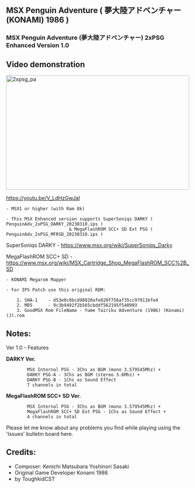 ## MSX Penguin Adventure ( 夢大陸アドベンチャー (KONAMI) 1986 )
### MSX Penguin Adventure (夢大陸アドベンチャー) 2xPSG Enhanced Version 1.0


## Video demonstration
<a data-flickr-embed="true" href="https://youtu.be/V_LdHzGwJaI" title="2xpsg_pa"><img src="https://live.staticflickr.com/65535/52738001336_769011a4de.jpg" width="500" height="313" alt="2xpsg_pa"/></a>

https://youtu.be/V_LdHzGwJaI

	- MSX1 or higher (with Ram 8k) 
 
	- This MSX Enhanced version supports SuperSoniqs DARKY ( PenguinAdv_2xPSG_DARKY_20230310.ips )
                            & MegaFlashROM SCC+ SD Ext PSG ( PenguinAdv_2xPSG_MFRSD_20230310.ips )

SuperSoniqs DARKY	- https://www.msx.org/wiki/SuperSoniqs_Darky 

MegaFlashROM SCC+ SD	- https://www.msx.org/wiki/MSX_Cartridge_Shop_MegaFlashROM_SCC%2B_SD 

   
	- KONAMI Megarom Mapper
	
	- For IPS Patch use this original ROM:

		1. SHA-1	- d53e0c8bcd98820afe820f756af35cc97911bfe4
		2. MD5	  	- 9c3b9492f2b565cbddf562195f540993
		3. GoodMSX Rom FileName - Yume Tairiku Adventure (1986) (Konami) (J).rom


## Notes:

Ver 1.0 - Features 

**DARKY Ver.**

            MSX Internal PSG - 3Chs as BGM (mono 3.579545Mhz) + 
            DARKY PSG-A - 3Chs as BGM (stereo 3.6Mhz) +
            DARKY PSG-B - 1Chs as Sound Effect 
            7 channels in total

**MegaFlashROM SCC+ SD Ver.**

            MSX Internal PSG - 3Chs as BGM (mono 3.579545Mhz) +
            MegaFlashROM SCC+ SD Ext PSG - 1Chs as Sound Effect +
            4 channels in total

Please let me know about any problems you find while playing using the 'Issues' bulletin board here.
    	

## Credits:

- Composer: Kenichi Matsubara Yoshinori Sasaki
- Original Game Developer Konami 1986
- by ToughkidCST 
